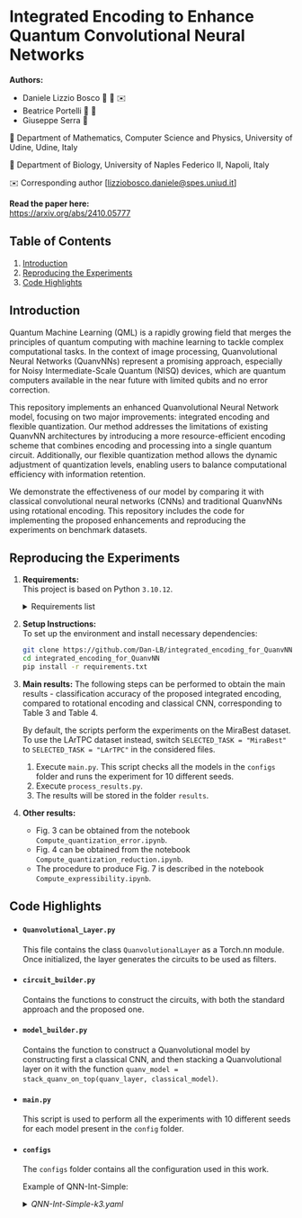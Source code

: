 # Integrated Encoding to Enhance Quantum Convolutional Neural Networks



**Authors:**  
- Daniele Lizzio Bosco           :abacus: :dna: :envelope: 
- Beatrice Portelli  :abacus: :dna: 
- Giuseppe Serra   :abacus:




:abacus: Department of Mathematics, Computer Science and Physics, University of Udine, Udine, Italy 

:dna:  Department of Biology, University of Naples Federico II, Napoli, Italy

:envelope: Corresponding author [lizziobosco.daniele@spes.uniud.it]

**Read the paper here:**  
https://arxiv.org/abs/2410.05777

## Table of Contents
1. [Introduction](#Introduction)
2. [Reproducing the Experiments](#reproducing-the-experiments)
3. [Code Highlights](#code-highlights)


## Introduction

Quantum Machine Learning (QML) is a rapidly growing field that merges the principles of quantum computing with machine learning to tackle complex computational tasks. In the context of image processing, Quanvolutional Neural Networks (QuanvNNs) represent a promising approach, especially for Noisy Intermediate-Scale Quantum (NISQ) devices, which are quantum computers available in the near future with limited qubits and no error correction.

This repository implements an enhanced Quanvolutional Neural Network model, focusing on two major improvements: integrated encoding and flexible quantization. Our method addresses the limitations of existing QuanvNN architectures by introducing a more resource-efficient encoding scheme that combines encoding and processing into a single quantum circuit. Additionally, our flexible quantization method allows the dynamic adjustment of quantization levels, enabling users to balance computational efficiency with information retention.

We demonstrate the effectiveness of our model by comparing it with classical convolutional neural networks (CNNs) and traditional QuanvNNs using rotational encoding. This repository includes the code for implementing the proposed enhancements and reproducing the experiments on benchmark datasets.

## Reproducing the Experiments
1. **Requirements:**  
    This project is based on Python ```3.10.12```.
      <details>
    <summary>Requirements list</summary>
    
    ```yaml
    matplotlib==3.9.2
    numpy==2.1.0
    pandas==2.2.2
    Pillow==10.4.0
    PyYAML==6.0.1
    PyYAML==6.0.2
    qiskit==1.1.0
    qiskit_aer==0.14.1
    qiskit_aer_gpu==0.14.1
    qiskit_ibm_runtime==0.24.0
    scipy==1.14.1
    skimage==0.0
    torch==2.3.0
    torchvision==0.18.0
    tqdm==4.66.4

    ```

    </details>
2. **Setup Instructions:**  
    To set up the environment and install necessary dependencies:

   ```sh
   git clone https://github.com/Dan-LB/integrated_encoding_for_QuanvNN.git
   cd integrated_encoding_for_QuanvNN 
   pip install -r requirements.txt
   ```

3. **Main results:**
    The following steps can be performed to obtain the main results - classification accuracy of the proposed integrated encoding, compared to rotational encoding and classical CNN, corresponding to Table 3 and Table 4. 

    By default, the scripts perform the experiments on the MiraBest dataset. To use the LArTPC dataset instead, switch ```SELECTED_TASK = "MiraBest"``` to ```SELECTED_TASK = "LArTPC"``` in the considered files.

    

    1. Execute ```main.py```. This script checks all the models in the ```configs``` folder and runs the experiment for 10 different seeds.
    2. Execute ```process_results.py```.
    3. The results will be stored in the folder ```results```.

4. **Other results:**
    - Fig. 3 can be obtained from the notebook ```Compute_quantization_error.ipynb```.
    - Fig. 4 can be obtained from the notebook ```Compute_quantization_reduction.ipynb```.
    - The procedure to produce Fig. 7 is described in the notebook ```Compute_expressibility.ipynb```.

## Code Highlights

* #### ```Quanvolutional_Layer.py```
    This file contains the class ```QuanvolutionalLayer``` as a Torch.nn module. 
    Once initialized, the layer generates the circuits to be used as filters.
* #### ```circuit_builder.py```
    Contains the functions to construct the circuits, with both the standard approach and the proposed one.
* #### ```model_builder.py```
    Contains the function to construct a Quanvolutional model by constructing first a classical CNN, and then stacking a Quanvolutional layer on it with the function ```quanv_model = stack_quanv_on_top(quanv_layer, classical_model)```. 
* #### ```main.py```
    This script is used to perform all the experiments with 10 different seeds for each model present in the ```config``` folder.
* #### ```configs```
    The ```configs``` folder contains all the configuration used in this work.

    Example of $\text{QNN-Int-Simple}$:
    <details>
    <summary><i>QNN-Int-Simple-k3.yaml</i></summary>
    
    ```yaml

    encoding: INTEGRATED
    model:
    conv1:
        in_channels: 1
        kernel_size: 3
        out_channels: 16
        padding: 0
    dropout_conv_rate: 0.2
    dropout_fc_rate: 0.2
    fc1:
        out_features: 32
    fc2:
        out_features: 2
    input_shape:
    - 1
    - 30
    - 30
    quanv:
    L: 18
    activation: Full
    kernel_size: 3
    n_qubits: 4
    n_shots: 1000
    ```

    </details>
    




